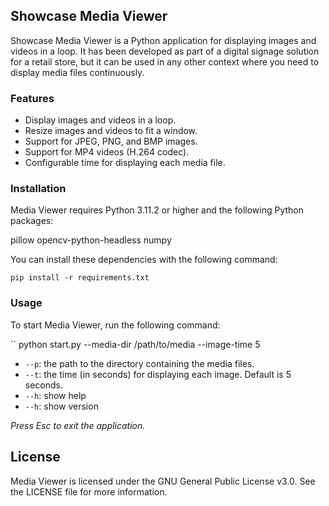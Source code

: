 ## Showcase Media Viewer

Showcase Media Viewer is a Python application for displaying images and videos in a loop. It has been developed as part of a digital signage solution for a retail store, but it can be used in any other context where you need to display media files continuously.

### Features
- Display images and videos in a loop.
- Resize images and videos to fit a window.
- Support for JPEG, PNG, and BMP images.
- Support for MP4 videos (H.264 codec).
- Configurable time for displaying each media file.

### Installation

Media Viewer requires Python 3.11.2 or higher and the following Python packages:

pillow
opencv-python-headless
numpy

You can install these dependencies with the following command:

``
pip install -r requirements.txt
``

### Usage

To start Media Viewer, run the following command:

``
python start.py --media-dir /path/to/media --image-time 5 


* `--p`: the path to the directory containing the media files.
* `--t`: the time (in seconds) for displaying each image. Default is 5 seconds.
* `--h`: show help
* `--h`: show version

*Press Esc to exit the application.*

## License

Media Viewer is licensed under the GNU General Public License v3.0. See the LICENSE file for more information.